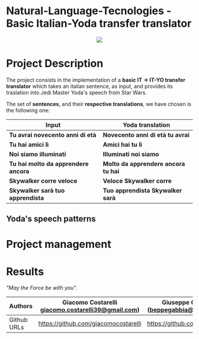 # Natural-Language-Tecnologies - Basic Italian-Yoda transfer translator

<p align="center">
  <img src="https://i.dlpng.com/static/png/173636_thumb.png"/>
</p>

# Project Description
The project consists in the implementation of a **basic IT → IT-YO transfer translator** which takes an italian sentence, as input, and provides its traslation into Jedi Master Yoda's speech from Star Wars.

The set of **sentences**, and their **respective translations**, we have chosen is the following one:

| Input  | Yoda translation |
| ------------- | ------------- |
| **Tu avrai novecento anni di età**  | **Novecento anni di età tu avrai** |
| **Tu hai amici lì** | **Amici hai tu lì** |
| **Noi siamo illuminati** | **Illuminati noi siamo** |
| **Tu hai molto da apprendere ancora** | **Molto da apprendere ancora tu hai** |
| **Skywalker corre veloce** | **Veloce Skywalker corre** |
| **Skywalker sarà tuo apprendista** | **Tuo apprendista Skywalker sarà** |

## Yoda's speech patterns


# Project management

# Results


*"May the Force be with you"*.

| Authors | Giacomo Costarelli <br> <a href="giacomo.costarelli39@gmail.com">giacomo.costarelli39@gmail.com</a>) | Giuseppe Gabbia <br> (<a href="beppegabbia@gmail.com">beppegabbia@gmail.com</a>) |
| ------------- | ------------- | ------------- |
| Github URLs | <a href="https://github.com/giacomocostarelli">https://github.com/giacomocostarelli</a>  | <a href="https://github.com/beppe95">https://github.com/beppe95</a> |



